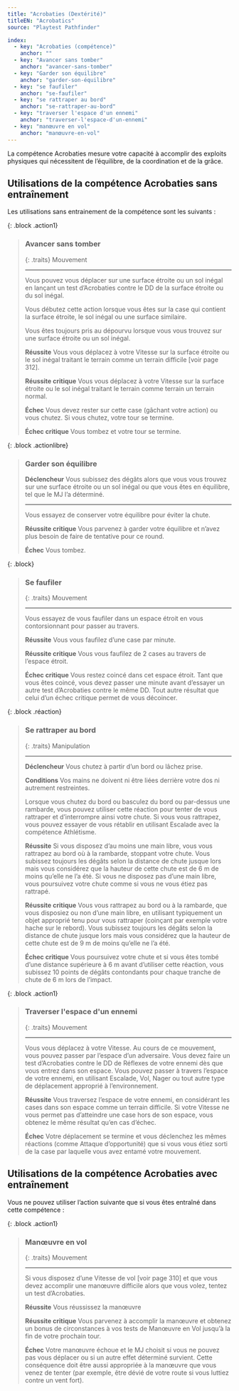 ```yaml
---
title: "Acrobaties (Dextérité)"
titleEN: "Acrobatics"
source: "Playtest Pathfinder"

index:
  - key: "Acrobaties (compétence)"
    anchor: ""
  - key: "Avancer sans tomber"
    anchor: "avancer-sans-tomber"
  - key: "Garder son équilibre"
    anchor: "garder-son-équilibre"
  - key: "se faufiler"
    anchor: "se-faufiler"
  - key: "se rattraper au bord"
    anchor: "se-rattraper-au-bord"
  - key: "traverser l'espace d'un ennemi"
    anchor: "traverser-l'espace-d'un-ennemi"
  - key: "manœuvre en vol"
    anchor: "manœuvre-en-vol"
---
```


La compétence Acrobaties mesure votre capacité à accomplir des exploits physiques qui nécessitent de l’équilibre, de la coordination et de la grâce.

## Utilisations de la compétence Acrobaties sans entraînement

Les utilisations sans entrainement de la compétence sont les suivants :

{: .block .action1}
> ### Avancer sans tomber
> 
> {: .traits}
> Mouvement
> 
> ---
> 
> Vous pouvez vous déplacer sur une surface étroite ou un sol inégal en lançant un test d’Acrobaties contre le DD de la surface étroite ou du sol inégal.
> 
> Vous débutez cette action lorsque vous êtes sur la case qui contient la surface étroite, le sol inégal ou une surface similaire.
> 
> Vous êtes toujours pris au dépourvu lorsque vous vous trouvez sur une surface étroite ou un sol inégal.
> 
> **Réussite** Vous vous déplacez à votre Vitesse sur la surface étroite ou le sol inégal traitant le terrain comme un terrain difficile [voir page 312].
> 
> **Réussite critique** Vous vous déplacez à votre Vitesse sur la surface étroite ou le sol inégal traitant le terrain comme terrain un terrain normal.
> 
> **Échec** Vous devez rester sur cette case (gâchant votre action) ou vous chutez. Si vous chutez, votre tour se termine.
> 
> **Échec critique** Vous tombez et votre tour se termine.

{: .block .actionlibre}
> ### Garder son équilibre
> 
> **Déclencheur** Vous subissez des dégâts alors que vous vous trouvez sur une surface étroite ou un sol inégal ou que vous êtes en équilibre, tel que le MJ l’a déterminé.
> 
> ---
> 
> Vous essayez de conserver votre équilibre pour éviter la chute.
> 
> **Réussite critique** Vous parvenez à garder votre équilibre et n’avez plus besoin de faire de tentative pour ce round.
> 
> **Échec** Vous tombez.

{: .block}
> ### Se faufiler
> 
> {: .traits}
> Mouvement
> 
> ---
> 
> Vous essayez de vous faufiler dans un espace étroit en vous contorsionnant pour passer au travers.
> 
> **Réussite** Vous vous faufilez d’une case par minute.
> 
> **Réussite critique** Vous vous faufilez de 2 cases au travers de l’espace étroit.
> 
> **Échec critique** Vous restez coincé dans cet espace étroit. Tant que vous êtes coincé, vous devez passer une minute avant d’essayer un autre test d’Acrobaties contre le même DD. Tout autre résultat que celui d’un échec critique permet de vous décoincer.

{: .block .réaction}
> ### Se rattraper au bord
> 
> {: .traits}
> Manipulation
> 
> ---
> 
> **Déclencheur** Vous chutez à partir d’un bord ou lâchez prise.
> 
> **Conditions** Vos mains ne doivent ni être liées derrière votre dos ni autrement restreintes.
> 
> Lorsque vous chutez du bord ou basculez du bord ou par-dessus une rambarde, vous pouvez utiliser cette réaction pour tenter de vous rattraper et d’interrompre ainsi votre chute.
> Si vous vous rattrapez, vous pouvez essayer de vous rétablir en utilisant Escalade avec la compétence Athlétisme.
> 
> **Réussite** Si vous disposez d’au moins une main libre, vous vous rattrapez au bord où à la rambarde, stoppant votre chute. 
> Vous subissez toujours les dégâts selon la distance de chute jusque lors mais vous considérez que la hauteur de cette chute est de 6 m de moins qu’elle ne l’a été.
> Si vous ne disposez pas d’une main libre, vous poursuivez votre chute comme si vous ne vous étiez pas rattrapé.
> 
> **Réussite critique** Vous vous rattrapez au bord ou à la rambarde, que vous disposiez ou non d’une main libre, en utilisant typiquement un objet approprié tenu  pour vous rattraper (coinçant par exemple votre hache sur le rebord). 
> Vous subissez toujours les dégâts selon la distance de chute jusque lors mais vous considérez que la hauteur de cette chute est de 9 m de moins qu’elle ne l’a été.
> 
> **Échec critique** Vous poursuivez votre chute et si vous êtes tombé d’une distance supérieure à 6 m avant d’utiliser cette réaction, vous subissez 10 points de dégâts contondants pour chaque tranche de chute de 6 m lors de l’impact.

{: .block .action1}
> ### Traverser l'espace d'un ennemi
>
> {: .traits}
> Mouvement
>
>---
>
>Vous vous déplacez à votre Vitesse. Au cours de ce mouvement, vous pouvez passer par l’espace d’un adversaire. 
> Vous devez faire un test d’Acrobaties contre le DD de Réflexes de votre ennemi dès que vous entrez dans son espace.
>Vous pouvez passer à travers l’espace de votre ennemi, en utilisant Escalade, Vol, Nager ou tout autre type de déplacement approprié à l’environnement.
>
> **Réussite** Vous traversez l’espace de votre ennemi, en considérant les cases dans son espace comme un terrain difficile.
> Si votre Vitesse ne vous permet pas d’atteindre une case hors de son espace, vous obtenez le même résultat qu’en cas d’échec.
>
> **Échec** Votre déplacement se termine et vous déclenchez les mêmes réactions (comme Attaque d’opportunité) que si vous vous étiez sorti de la case par laquelle vous avez entamé votre mouvement.

## Utilisations de la compétence Acrobaties avec entraînement
Vous ne pouvez utiliser l’action suivante que si vous êtes entraîné dans cette compétence :

{: .block .action1}
> ### Manœuvre en vol
> {: .traits}
> Mouvement
>
> ---
> Si vous disposez d’une Vitesse de vol [voir page 310] et que vous devez accomplir une manœuvre difficile alors que vous volez, tentez un test d’Acrobaties.
>
> **Réussite** Vous réussissez la manœuvre
>
> **Réussite critique** Vous parvenez à accomplir la manœuvre et obtenez un bonus de circonstances à vos tests de Manœuvre en Vol jusqu’à la fin de votre prochain tour.
>
> **Échec** Votre manœuvre échoue et le MJ choisit si vous ne pouvez pas vous déplacer ou si un autre effet déterminé survient. 
> Cette conséquence doit être aussi appropriée à la manœuvre que vous venez de tenter (par exemple, être dévié de votre route si vous luttiez contre un vent fort).
